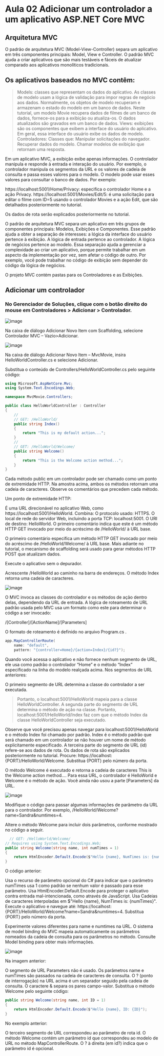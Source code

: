 # Aula 02 Adicionar um controlador a um aplicativo ASP.NET Core MVC

## Arquitetura MVC
O padrão de arquitetura MVC (Model-View-Controller) separa um aplicativo em três componentes principais: Model, View e Controller. 
O padrão MVC ajuda a criar aplicativos que são mais testáveis e fáceis de atualizar comparado aos aplicativos monolíticos tradicionais.

## Os aplicativos baseados no MVC contêm:

> Models: classes que representam os dados do aplicativo. As classes de modelo usam a lógica de validação para impor regras de negócio aos dados. Normalmente, os objetos de modelo recuperam e armazenam o estado do modelo em um banco de dados. Neste tutorial, um modelo Movie recupera dados de filmes de um banco de dados, fornece-os para a exibição ou atualiza-os. O dados atualizados são gravados em um banco de dados.
> Views: exibições são os componentes que exibem a interface do usuário do aplicativo. Em geral, essa interface do usuário exibe os dados de modelo.
> Controladores: Classes que:
Manipular solicitações do navegador.
Recuperar dados do modelo.
Chamar modelos de exibição que retornam uma resposta.

Em um aplicativo MVC, a exibição exibe apenas informações. 
O controlador manipula e responde à entrada e interação do usuário. Por exemplo, o controlador manipula os segmentos da URL e os valores de cadeia de consulta e passa esses valores para o modelo.
O modelo pode usar esses valores para consultar o banco de dados. Por exemplo:

https://localhost:5001/Home/Privacy: especifica o controlador Home e a ação Privacy.
https://localhost:5001/Movies/Edit/5: é uma solicitação para editar o filme com ID=5 usando o controlador Movies e a ação Edit, que são detalhados posteriormente no tutorial.

Os dados de rota serão explicados posteriormente no tutorial.

O padrão de arquitetura MVC separa um aplicativo em três grupos de componentes principais: Modelos, Exibições e Componentes. Esse padrão ajuda a obter a separação de interesses: a lógica da interface do usuário pertence à exibição. A lógica de entrada pertence ao controlador. A lógica de negócios pertence ao modelo. Essa separação ajuda a gerenciar a complexidade ao criar um aplicativo, porque permite trabalhar em um aspecto da implementação por vez, sem afetar o código de outro. Por exemplo, você pode trabalhar no código de exibição sem depender do código da lógica de negócios.

O projeto MVC contém pastas para os Controladores e as Exibições.

## Adicionar um controlador

### No Gerenciador de Soluções, clique com o botão direito do mouse em Controladores > Adicionar > Controlador.

![image](https://github.com/samenezes/IntroducaoAspCoreMVC/assets/61150892/d825179d-344c-4429-8d75-c1573434043a)

Na caixa de diálogo Adicionar Novo Item com Scaffolding, selecione Controlador MVC – Vazio>Adicionar.

![image](https://github.com/samenezes/IntroducaoAspCoreMVC/assets/61150892/ccbdc2b7-c8d0-4aa7-bcd2-3a410dcf0eeb)

Na caixa de diálogo Adicionar Novo Item – MvcMovie, insira HelloWorldController.cs e selecione Adicionar.

Substitua o conteúdo de Controllers/HelloWorldController.cs pelo seguinte código:

~~~C#
using Microsoft.AspNetCore.Mvc;
using System.Text.Encodings.Web;

namespace MvcMovie.Controllers;

public class HelloWorldController : Controller
{
    // 
    // GET: /HelloWorld/
    public string Index()
    {
        return "This is my default action...";
    }
    // 
    // GET: /HelloWorld/Welcome/ 
    public string Welcome()
    {
        return "This is the Welcome action method...";
    }
}

~~~

Cada método public em um controlador pode ser chamado como um ponto de extremidade HTTP. Na amostra acima, ambos os métodos retornam uma cadeia de caracteres. Observe os comentários que precedem cada método.

Um ponto de extremidade HTTP:

É uma URL direcionável no aplicativo Web, como https://localhost:5001/HelloWorld.
Combina:
O protocolo usado: HTTPS.
O local de rede do servidor Web, incluindo a porta TCP: localhost:5001.
O URI de destino: HelloWorld.
O primeiro comentário indica que este é um método HTTP GET invocado por meio do acréscimo de /HelloWorld/ à URL base.

O primeiro comentário especifica um método HTTP GET invocado por meio do acréscimo de /HelloWorld/Welcome/ à URL base. Mais adiante no tutorial, o mecanismo de scaffolding será usado para gerar métodos HTTP POST que atualizam dados.

Execute o aplicativo sem o depurador.

Acrescente /HelloWorld ao caminho na barra de endereços. O método Index retorna uma cadeia de caracteres.

![image](https://github.com/samenezes/IntroducaoAspCoreMVC/assets/61150892/ef5b5941-2a5f-4e5c-95a0-76742ba4a970)

O MVC invoca as classes do controlador e os métodos de ação dentro delas, dependendo da URL de entrada. A lógica de roteamento de URL padrão usada pelo MVC usa um formato como este para determinar o código a ser invocado:

/[Controller]/[ActionName]/[Parameters]

O formato de roteamento é definido no arquivo Program.cs .

~~~c#
app.MapControllerRoute(
    name: "default",
    pattern: "{controller=Home}/{action=Index}/{id?}");
~~~

Quando você acessa o aplicativo e não fornece nenhum segmento de URL, ele usa como padrão o controlador “Home” e o método “Index” especificado na linha do modelo realçada acima. Nos segmentos de URL anteriores:

O primeiro segmento de URL determina a classe do controlador a ser executada. 
> Portanto, o localhost:5001/HelloWorld mapeia para a classe HelloWorldController.
A segunda parte do segmento de URL determina o método de ação na classe. 
> Portanto, localhost:5001/HelloWorld/Index faz com que o método Index da classe HelloWorldController seja executado.

Observe que você precisou apenas navegar para localhost:5001/HelloWorld e o método Index foi chamado por padrão.
Index é o método padrão que será chamado em um controlador se não houver um nome de método explicitamente especificado.
A terceira parte do segmento de URL (id) refere-se aos dados de rota. Os dados de rota são explicados posteriormente no tutorial.
Procure: https://localhost:{PORT}/HelloWorld/Welcome. Substitua {PORT} pelo número da porta.

O método Welcome é executado e retorna a cadeia de caracteres This is the Welcome action method.... Para essa URL, o controlador é HelloWorld e Welcome é o método de ação. Você ainda não usou a parte [Parameters] da URL.

![image](https://github.com/samenezes/IntroducaoAspCoreMVC/assets/61150892/315e6c8e-98bc-4f02-87f5-aca797eeb8ab)

Modifique o código para passar algumas informações de parâmetro da URL para o controlador. Por exemplo, /HelloWorld/Welcome?name=Sandra&numtimes=4.

Altere o método Welcome para incluir dois parâmetros, conforme mostrado no código a seguir.

~~~C#
  // GET: /HelloWorld/Welcome/ 
// Requires using System.Text.Encodings.Web;
public string Welcome(string name, int numTimes = 1)
{
    return HtmlEncoder.Default.Encode($"Hello {name}, NumTimes is: {numTimes}");
}
~~~
O código anterior:

Usa o recurso de parâmetro opcional do C# para indicar que o parâmetro numTimes usa 1 como padrão se nenhum valor é passado para esse parâmetro.
Usa HtmlEncoder.Default.Encode para proteger o aplicativo contra entrada mal-intencionada, como através de JavaScript.
Usa Cadeias de caracteres interpoladas em $"Hello {name}, NumTimes is: {numTimes}".
Execute o aplicativo e navegue até: https://localhost:{PORT}/HelloWorld/Welcome?name=Sandra&numtimes=4. Substitua {PORT} pelo número da porta.

Experimente valores diferentes para name e numtimes na URL. O sistema de model binding do MVC mapeia automaticamente os parâmetros nomeados da cadeia de consulta para os parâmetros no método. Consulte Model binding para obter mais informações.

![image](https://github.com/samenezes/IntroducaoAspCoreMVC/assets/61150892/e9926dc6-0aba-47a9-a84d-0e0805613c44)


Na imagem anterior:

O segmento de URL Parameters não é usado.
Os parâmetros name e numTimes são passados na cadeia de caracteres de consulta.
O ? (ponto de interrogação) na URL acima é um separador seguido pela cadeia de consulta.
O caractere & separa os pares campo-valor.
Substitua o método Welcome pelo seguinte código:

~~~C#
public string Welcome(string name, int ID = 1)
{
    return HtmlEncoder.Default.Encode($"Hello {name}, ID: {ID}");
}
~~~~

No exemplo anterior:

O terceiro segmento de URL correspondeu ao parâmetro de rota id.
O método Welcome contém um parâmetro id que correspondeu ao modelo de URL no método MapControllerRoute.
O ? à direita (em id?) indica que o parâmetro id é opcional.
